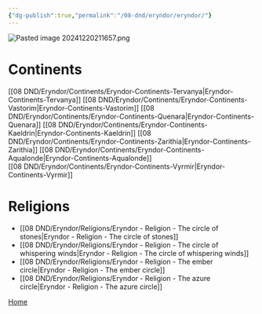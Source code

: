 ```yaml
---
{"dg-publish":true,"permalink":"/08-dnd/eryndor/eryndor/"}
---
```



![Pasted image 20241220211657.png](/img/user/98%20Attachments/Pasted%20image%2020241220211657.png)

# Continents
[[08 DND/Eryndor/Continents/Eryndor-Continents-Tervanya\|Eryndor-Continents-Tervanya]]
[[08 DND/Eryndor/Continents/Eryndor-Continents-Vastorim\|Eryndor-Continents-Vastorim]]
[[08 DND/Eryndor/Continents/Eryndor-Continents-Quenara\|Eryndor-Continents-Quenara]]
[[08 DND/Eryndor/Continents/Eryndor-Continents-Kaeldrin\|Eryndor-Continents-Kaeldrin]]
[[08 DND/Eryndor/Continents/Eryndor-Continents-Zarithia\|Eryndor-Continents-Zarithia]]
[[08 DND/Eryndor/Continents/Eryndor-Continents-Aqualonde\|Eryndor-Continents-Aqualonde]]  
[[08 DND/Eryndor/Continents/Eryndor-Continents-Vyrmir\|Eryndor-Continents-Vyrmir]]

# Religions 
- [[08 DND/Eryndor/Religions/Eryndor - Religion - The circle of stones\|Eryndor - Religion - The circle of stones]]
- [[08 DND/Eryndor/Religions/Eryndor - Religion - The circle of whispering winds\|Eryndor - Religion - The circle of whispering winds]]
- [[08 DND/Eryndor/Religions/Eryndor - Religion - The ember circle\|Eryndor - Religion - The ember circle]]
- [[08 DND/Eryndor/Religions/Eryndor - Religion - The azure circle\|Eryndor - Religion - The azure circle]]


[Home](https://fragments-of-insight.vercel.app/)